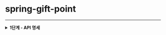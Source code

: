 # spring-gift-point

---
<details>
<summary><strong>1단계 - API 명세</strong></summary>

- 팀원들과 API 명세서 작성
- 작성된 API 명세서 바탕으로 코드 수정
  - Model 수정
    - Category
      - color, imageUrl, description 추가
    - Member
      - name 지우기
    - Wishlist
      - product 대신 option 사용
  - DB 수정
    - schema.sql
    - data.sql
  - DTO 수정 및 만들기
    - Category
      - CategoryRequestDTO
      - CategoryResponseDTO
    - Member
      - LoginRequestDTO
      - RegisterRequestDTO
    - Option
      - OptionRequestDTO
      - OptionResponseDTO
    - Order
      - OrderRequestDTO
      - OrderResponseDTO
    - Product
      - ProductAddRequestDTO
      - ProductAddResponseDTO
      - ProductGetResponseDTO
      - ProductUpdateRequestDTO
      - ProductUpdateResponseDTO
    - Page
      - PageRequestDTO
      - ProductPageResponseDTO
      - WishlistPageResponseDTO
    - Wishlist
      - WishlistRequestDTO
      - WishlistResponseDTO
  - Repository 수정
  - Service 수정
    - 생성한 DTO를 사용하도록 수정
  - Controller 수정
    - 생성한 DTO를 사용하도록 수정
    - Controller -> RestController
- 커스텀 예외 만들기
  - 커스텀 예외 사용하기
</details>